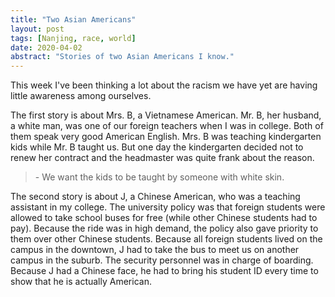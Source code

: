 ```yaml
---
title: "Two Asian Americans"
layout: post
tags: [Nanjing, race, world]
date: 2020-04-02
abstract: "Stories of two Asian Americans I know."
---
```

This week I've been thinking a lot about the racism we have yet are having little awareness among ourselves.

The first story is about Mrs. B, a Vietnamese American. Mr. B, her husband, a white man, was one of our foreign teachers when I was in college. Both of them speak very good American English. Mrs. B was teaching kindergarten kids while Mr. B taught us. But one day the kindergarten decided not to renew her contract and the headmaster was quite frank about the reason.

> \- We want the kids to be taught by someone with white skin.

The second story is about J, a Chinese American, who was a teaching assistant in my college. The university policy was that foreign students were allowed to take school buses for free (while other Chinese students had to pay). Because the ride was in high demand, the policy also gave priority to them over other Chinese students. Because all foreign students lived on the campus in the downtown, J had to take the bus to meet us on another campus in the suburb. The security personnel was in charge of boarding. Because J had a Chinese face, he had to bring his student ID every time to show that he is actually American.
